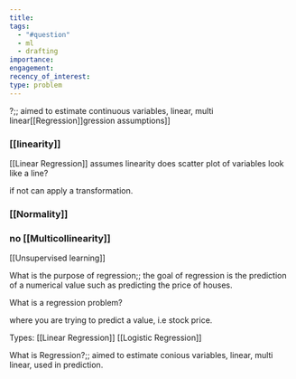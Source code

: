 ```yaml
---
title: 
tags:
  - "#question"
  - ml
  - drafting
importance: 
engagement: 
recency_of_interest: 
type: problem
---
```


?;; aimed to estimate continuous variables, linear, multi linear[[Regression]]gression assumptions]]

### [[linearity]]
[[Linear Regression]] assumes linearity
does scatter plot of variables look like a line? 

if not can apply a transformation. 

###  [[Normality]]

### no [[Multicollinearity]]

[[Unsupervised learning]]

What is the purpose of regression;; the goal of regression is the prediction of a numerical value such as predicting the price of houses.

What is a regression problem?

where you are trying to predict a value, i.e stock price.

Types:
[[Linear Regression]]
[[Logistic Regression]]



What is Regression?;; aimed to estimate conious variables, linear, multi linear, used in prediction.